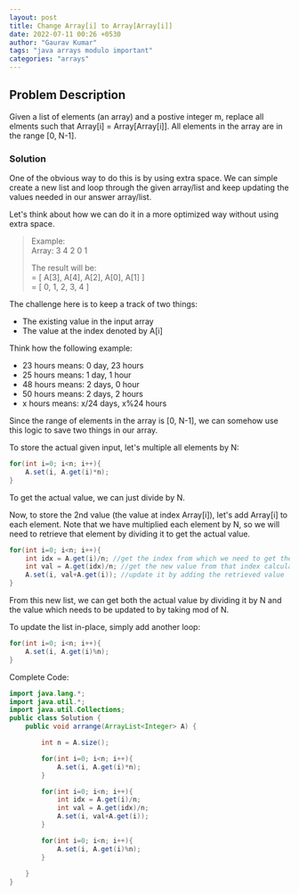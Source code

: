 ```yaml
---
layout: post
title: Change Array[i] to Array[Array[i]]
date: 2022-07-11 00:26 +0530
author: "Gaurav Kumar"
tags: "java arrays modulo important"
categories: "arrays"
---
```


## Problem Description

Given a list of elements (an array) and a postive integer m, replace all elments such that Array[i] = Array[Array[i]]. 
All elements in the array are in the range [0, N-1].

### Solution

One of the obvious way to do this is by using extra space. We can simple create a new list and loop through the given array/list and keep updating the values needed in our answer array/list.

Let's think about how we can do it in a more optimized way without using extra space.  

> Example:  
> Array: 3 4 2 0 1  
>
> The result will be:  
> = [ A[3], A[4], A[2], A[0], A[1] ]  
> = [ 0, 1, 2, 3, 4 ]  

The challenge here is to keep a track of two things:

- The existing value in the input array
- The value at the index denoted by A[i]

Think how the following example:

- 23 hours means: 0 day, 23 hours  
- 25 hours means: 1 day, 1 hour
- 48 hours means: 2 days, 0 hour
- 50 hours means: 2 days, 2 hours
- x hours means: x/24 days, x%24 hours

Since the range of elements in the array is [0, N-1], we can somehow use this logic to save two things in our array.

To store the actual given input, let's multiple all elements by N:

```java
for(int i=0; i<n; i++){
    A.set(i, A.get(i)*n);
}
```

To get the actual value, we can just divide by N.

Now, to store the 2nd value (the value at index Array[i]), let's add Array[i] to each element. Note that we have multiplied each element by N, so we will need to retrieve that element by dividing it to get the actual value.

```java
for(int i=0; i<n; i++){
    int idx = A.get(i)/n; //get the index from which we need to get the new value
    int val = A.get(idx)/n; //get the new value from that index calculated. We divide it by N since we had multiplied by N in the previous loop
    A.set(i, val+A.get(i)); //update it by adding the retrieved value
}
```

From this new list, we can get both the actual value by dividing it by N and the value which needs to be updated to by taking mod of N.

To update the list in-place, simply add another loop:

```java
for(int i=0; i<n; i++){
    A.set(i, A.get(i)%n);
}
```

Complete Code:

```java
import java.lang.*;
import java.util.*;
import java.util.Collections;
public class Solution {
    public void arrange(ArrayList<Integer> A) {

        int n = A.size();

        for(int i=0; i<n; i++){
            A.set(i, A.get(i)*n);
        }

        for(int i=0; i<n; i++){
            int idx = A.get(i)/n;
            int val = A.get(idx)/n;
            A.set(i, val+A.get(i));
        }

        for(int i=0; i<n; i++){
            A.set(i, A.get(i)%n);
        }
        
    }
}
```
